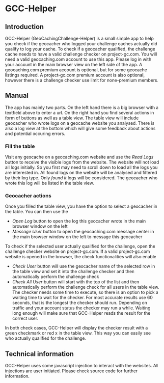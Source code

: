 # GCC-Helper

## Introduction

GCC-Helper (GeoCachingChallenge-Helper) is a small simple app to help you check if the geocacher who logged your challenge caches actually did qualify to log your cache. To check if a geocacher qualified, the challenge cache needs to have a valid challenge checker on project-gc.com.
You will need a valid geocaching.com account to use this app. Please log in with your account in the main browser view on the left side of the app.
A geocaching.com premium account is optional, but for some geocache listings required.
A project-gc.com premium account is also optional, however there is a challenge checker use limit for none-premium members.


## Manual

The app has mainly two parts. On the left hand there is a big browser with a textfield above to enter a url. On the right hand you find several actions in form of buttons as well as a table view. The table view will include geocacher who wrote logs on a geocache website you analysed. 
There is also a log view at the bottom which will give some feedback about actions and potential occuring errors.

### Fill the table

Visit any geocache on a geocaching.com website and use the *Read Logs* button to receive the visible logs from the website. The website will not load all logs initially. So you first may need to scroll down to load all the logs you are interested in.
All found logs on the website will be analysed and filtered by their log type. Only _found it_ logs will be considered. The geocacher who wrote this log will be listed in the table view.

### Geocacher actions

Once you filled the table view, you have the option to select a geocacher in the table. You can then use the
- _Open Log_ button to open the log this geocacher wrote in the main browser window on the left
- _Message User_ button to open the geocaching.com message center in the main browser window on the left to message this geocacher

To check if the selected user actually qualified for the challenge, open the challenge checker website on project-gc.com. If a valid project-gc.com website is opened in the browser, the check functionalities will also enable
- _Check User_ button will use the geocacher name of the selected row in the table view and set it into the challenge checker and then automatically perform the challenge check
- _Check All User_ button will start with the top of the list and then automatically perform the challenge check for all users in the table view. The checker needs some time to execute, so there is an option to pick a waiting time to wait for the checker. For most accurate results use 60 seconds, that is the longest the checker should run. Depending on traffic and your account status the checker may run a while. Waiting long enough will make sure that GCC-Helper reads the result for the correct user.

 In both check cases, GCC-Helper will display the checker result with a green checkmark or red x in the table view. This way you can easily see who actually qualified for the challenge.


## Technical information

GCC-Helper uses some javascript injection to interact with the websites. All injections are user initiated.
Please check source code for further information.

